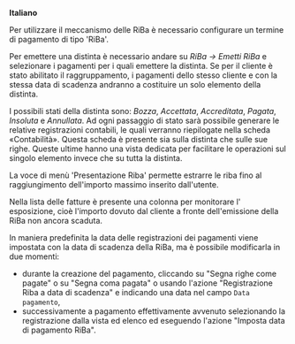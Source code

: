 **Italiano**

Per utilizzare il meccanismo delle RiBa è necessario configurare un
termine di pagamento di tipo 'RiBa'.

Per emettere una distinta è necessario andare su *RiBa → Emetti RiBa* e
selezionare i pagamenti per i quali emettere la distinta. Se per il
cliente è stato abilitato il raggruppamento, i pagamenti dello stesso
cliente e con la stessa data di scadenza andranno a costituire un solo
elemento della distinta.

I possibili stati della distinta sono: *Bozza*, *Accettata*,
*Accreditata*, *Pagata*, *Insoluta* e *Annullata*. Ad ogni passaggio di
stato sarà possibile generare le relative registrazioni contabili, le
quali verranno riepilogate nella scheda «Contabilità». Questa scheda è
presente sia sulla distinta che sulle sue righe.
Queste ultime hanno una vista dedicata per facilitare le
operazioni sul singolo elemento invece che su tutta la distinta.

La voce di menù 'Presentazione Riba' permette estrarre le riba fino al
raggiungimento dell'importo massimo inserito dall'utente.

Nella lista delle fatture è presente una colonna per monitorare l'
esposizione, cioè l'importo dovuto dal cliente a fronte dell'emissione 
della RiBa non ancora scaduta.

In maniera predefinita la data delle registrazioni dei pagamenti viene
impostata con la data di scadenza della RiBa, ma è possibile modificarla in due momenti:
- durante la creazione del pagamento,
  cliccando su "Segna righe come pagate" o su "Segna coma pagata"
  o usando l'azione "Registrazione Riba a data di scadenza"
  e indicando una data nel campo `Data pagamento`,
- successivamente a pagamento effettivamente avvenuto selezionando la
registrazione dalla vista ed elenco ed eseguendo l'azione "Imposta data
di pagamento RiBa".
